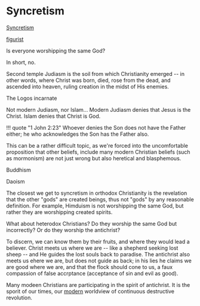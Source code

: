# Syncretism

[Syncretism](https://en.m.wikipedia.org/wiki/Religious_syncretism)

[figurist](https://en.m.wikipedia.org/wiki/Figurism)



Is everyone worshipping the same God?

In short, no.

Second temple Judiasm is the soil from which Christianity emerged -- in other words, where Christ was born, died, rose from the dead, and ascended into heaven, ruling creation in the midst of His enemies.

The Logos incarnate

Not modern Judiasm, nor Islam...
Modern Judiasm denies that Jesus is the Christ.
Islam denies that Christ is God.



!!! quote "1 John 2:23"
    Whoever denies the Son does not have the Father either; he who acknowledges the Son has the Father also.



This can be a rather difficult topic, as we're forced into the uncomfortable proposition that other beliefs, include many modern Christian beliefs (such as mormonism) are not just wrong but also heretical and blasphemous.

Buddhism

Daoism


The closest we get to syncretism in orthodox Christianity is the revelation that the other "gods" are created beings, thus not "gods" by any reasonable definition.
For example, Himduism is not worshipping the same God, but rather they are worshipping created spirits.

What about heterodox Christians?
Do they worship the same God but incorrectly?
Or do they worship the antichrist?

To discern, we can know them by their fruits, and where they would lead a believer.
Christ meets us where we are -- like a shepherd seeking lost sheep -- and He guides the lost souls back to paradise.
The antichrist also meets us ehere we are, but does not guide as back; in his lies he claims we are good where we are, and that the flock should cone to us, a faux compassion of false accrptance (acceptance of sin and evil as good).

Many modeen Christians are participating in the spirit of antichrist.
It is the sporit of our times, our [modern](index.md) worldview of continuous destructive revolution.


















